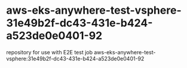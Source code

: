 # aws-eks-anywhere-test-vsphere-31e49b2f-dc43-431e-b424-a523de0e0401-92
repository for use with E2E test job aws-eks-anywhere-test-vsphere:31e49b2f-dc43-431e-b424-a523de0e0401-92
